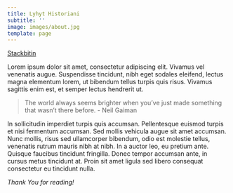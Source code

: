 ```yaml
---
title: Lyhyt Historiani
subtitle: ''
image: images/about.jpg
template: page
---
```

<a href="https://www.stackbit.com" target="_blank" rel="noopener">Stackbitin</a>

Lorem ipsum dolor sit amet, consectetur adipiscing elit. Vivamus vel venenatis augue. Suspendisse tincidunt, nibh eget sodales eleifend, lectus magna elementum lorem, ut bibendum tellus turpis quis risus. Vivamus sagittis enim est, et semper lectus hendrerit ut.

>The world always seems brighter when you’ve just made something that wasn’t there before. - Neil Gaiman

In sollicitudin imperdiet turpis quis accumsan. Pellentesque euismod turpis et nisi fermentum accumsan. Sed mollis vehicula augue sit amet accumsan. Nunc mollis, risus sed ullamcorper bibendum, odio est molestie tellus, venenatis rutrum mauris nibh at nibh. In a auctor leo, eu pretium ante. Quisque faucibus tincidunt fringilla. Donec tempor accumsan ante, in cursus metus tincidunt at. Proin sit amet ligula sed libero consequat consectetur eu tincidunt nulla. 

*Thank You for reading!*
